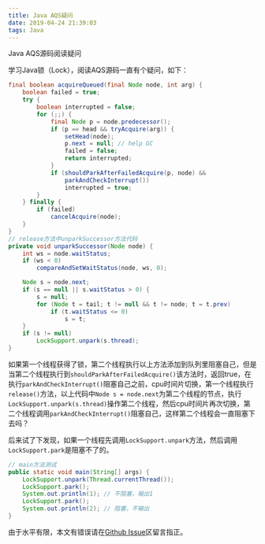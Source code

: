 ```yaml
---
title: Java AQS疑问
date: 2019-04-24 21:39:03
tags: Java
---
```

Java AQS源码阅读疑问
<!-- more -->
学习Java锁（Lock），阅读AQS源码一直有个疑问，如下：
```java
final boolean acquireQueued(final Node node, int arg) {
	boolean failed = true;
	try {
		boolean interrupted = false;
		for (;;) {
			final Node p = node.predecessor();
			if (p == head && tryAcquire(arg)) {
				setHead(node);
				p.next = null; // help GC
				failed = false;
				return interrupted;
			}
			if (shouldParkAfterFailedAcquire(p, node) &&
				parkAndCheckInterrupt())
				interrupted = true;
		}
	} finally {
		if (failed)
			cancelAcquire(node);
	}
}
// release方法中unparkSuccessor方法代码
private void unparkSuccessor(Node node) {
	int ws = node.waitStatus;
	if (ws < 0)
		compareAndSetWaitStatus(node, ws, 0);

	Node s = node.next;
	if (s == null || s.waitStatus > 0) {
		s = null;
		for (Node t = tail; t != null && t != node; t = t.prev)
			if (t.waitStatus <= 0)
				s = t;
	}
	if (s != null)
		LockSupport.unpark(s.thread);
}
```
如果第一个线程获得了锁，第二个线程执行以上方法添加到队列里阻塞自己，但是当第二个线程执行到`shouldParkAfterFailedAcquire()`该方法时，返回true，在执行`parkAndCheckInterrupt()`阻塞自己之前，cpu时间片切换，第一个线程执行`release()`方法，以上代码中`Node s = node.next`为第二个线程的节点，执行`LockSupport.unpark(s.thread)`操作第二个线程，然后cpu时间片再次切换，第二个线程调用`parkAndCheckInterrupt()`阻塞自己，这样第二个线程会一直阻塞下去吗？

后来试了下发现，如果一个线程先调用`LockSupport.unpark`方法，然后调用`LockSupport.park`是阻塞不了的。
```java
// main方法测试
public static void main(String[] args) {
	LockSupport.unpark(Thread.currentThread());
	LockSupport.park();
	System.out.println(1); // 不阻塞，输出1
	LockSupport.park();
	System.out.println(2); // 阻塞，不输出
}
```

由于水平有限，本文有错误请在[Github Issue](https://github.com/wuare/wuare.github.io/issues)区留言指正。